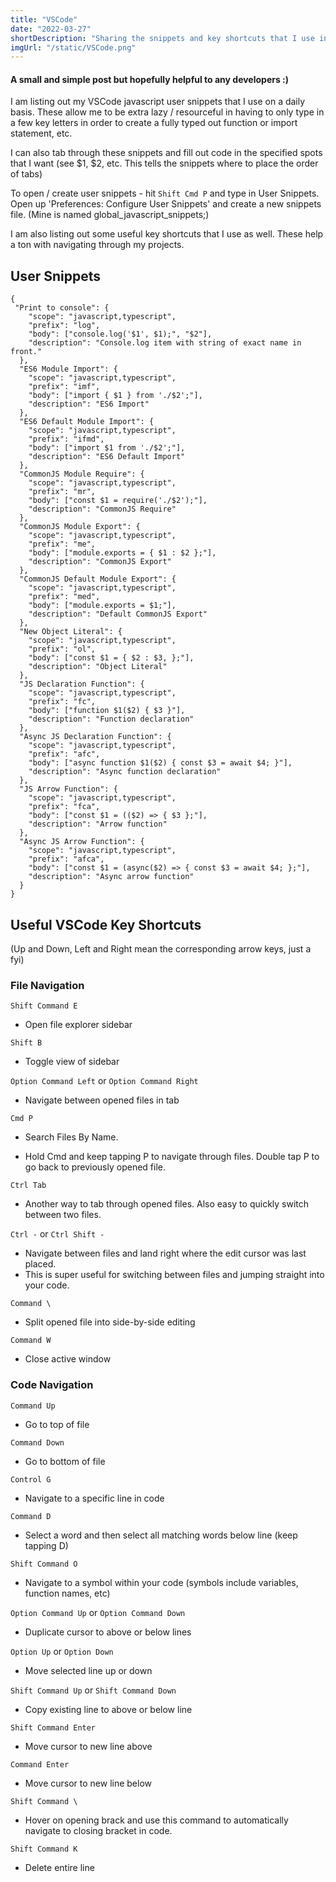 ```yaml
---
title: "VSCode"
date: "2022-03-27"
shortDescription: "Sharing the snippets and key shortcuts that I use in VSCode"
imgUrl: "/static/VSCode.png"
---
```


#### A small and simple post but hopefully helpful to any developers :)

I am listing out my VSCode javascript user snippets that I use on a daily basis. These allow me to be extra lazy / resourceful in having to only type in a few key letters in order to create a fully typed out function or import statement, etc.

I can also tab through these snippets and fill out code in the specified spots that I want (see $1, $2, etc. This tells the snippets where to place the order of tabs)

To open / create user snippets - hit `Shift Cmd P` and type in User Snippets.
Open up 'Preferences: Configure User Snippets' and create a new snippets file. (Mine is named global_javascript_snippets;)

I am also listing out some useful key shortcuts that I use as well. These help a ton with navigating through my projects.

## User Snippets

```
{
 "Print to console": {
    "scope": "javascript,typescript",
    "prefix": "log",
    "body": ["console.log('$1', $1);", "$2"],
    "description": "Console.log item with string of exact name in front."
  },
  "ES6 Module Import": {
    "scope": "javascript,typescript",
    "prefix": "imf",
    "body": ["import { $1 } from './$2';"],
    "description": "ES6 Import"
  },
  "ES6 Default Module Import": {
    "scope": "javascript,typescript",
    "prefix": "ifmd",
    "body": ["import $1 from './$2';"],
    "description": "ES6 Default Import"
  },
  "CommonJS Module Require": {
    "scope": "javascript,typescript",
    "prefix": "mr",
    "body": ["const $1 = require('./$2');"],
    "description": "CommonJS Require"
  },
  "CommonJS Module Export": {
    "scope": "javascript,typescript",
    "prefix": "me",
    "body": ["module.exports = { $1 : $2 };"],
    "description": "CommonJS Export"
  },
  "CommonJS Default Module Export": {
    "scope": "javascript,typescript",
    "prefix": "med",
    "body": ["module.exports = $1;"],
    "description": "Default CommonJS Export"
  },
  "New Object Literal": {
    "scope": "javascript,typescript",
    "prefix": "ol",
    "body": ["const $1 = { $2 : $3, };"],
    "description": "Object Literal"
  },
  "JS Declaration Function": {
    "scope": "javascript,typescript",
    "prefix": "fc",
    "body": ["function $1($2) { $3 }"],
    "description": "Function declaration"
  },
  "Async JS Declaration Function": {
    "scope": "javascript,typescript",
    "prefix": "afc",
    "body": ["async function $1($2) { const $3 = await $4; }"],
    "description": "Async function declaration"
  },
  "JS Arrow Function": {
    "scope": "javascript,typescript",
    "prefix": "fca",
    "body": ["const $1 = (($2) => { $3 };"],
    "description": "Arrow function"
  },
  "Async JS Arrow Function": {
    "scope": "javascript,typescript",
    "prefix": "afca",
    "body": ["const $1 = (async($2) => { const $3 = await $4; };"],
    "description": "Async arrow function"
  }
}
```

## Useful VSCode Key Shortcuts

(Up and Down, Left and Right mean the corresponding arrow keys, just a fyi)

### File Navigation

`Shift Command E`

- Open file explorer sidebar

`Shift B`

- Toggle view of sidebar

`Option Command Left` or `Option Command Right`

- Navigate between opened files in tab

`Cmd P`

- Search Files By Name.

- Hold Cmd and keep tapping P to navigate through files. Double tap P to go back to previously opened file.

`Ctrl Tab`

- Another way to tab through opened files. Also easy to quickly switch between two files.

`Ctrl -` or `Ctrl Shift -`

- Navigate between files and land right where the edit cursor was last placed.
- This is super useful for switching between files and jumping straight into your code.

`Command \`

- Split opened file into side-by-side editing

`Command W`

- Close active window

### Code Navigation

`Command Up`

- Go to top of file

`Command Down`

- Go to bottom of file

`Control G`

- Navigate to a specific line in code

`Command D`

- Select a word and then select all matching words below line (keep tapping D)

`Shift Command O`

- Navigate to a symbol within your code (symbols include variables, function names, etc)

`Option Command Up` or `Option Command Down`

- Duplicate cursor to above or below lines

`Option Up` or `Option Down`

- Move selected line up or down

`Shift Command Up` or `Shift Command Down`

- Copy existing line to above or below line

`Shift Command Enter`

- Move cursor to new line above

`Command Enter`

- Move cursor to new line below

`Shift Command \`

- Hover on opening brack and use this command to automatically navigate to closing bracket in code.

`Shift Command K`

- Delete entire line
